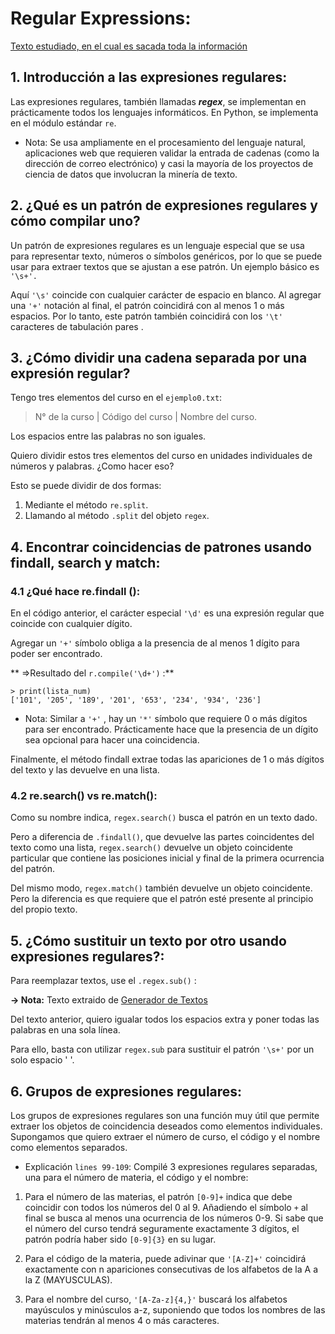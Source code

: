 # Regular Expressions:
[Texto estudiado, en el cual es sacada toda la información](https://docs.python.org/3/library/re.html)

## 1. Introducción a las expresiones regulares:

Las expresiones regulares, también llamadas ___regex___, se implementan en prácticamente todos los lenguajes informáticos. En Python, se implementa en el módulo estándar `re`.

* Nota:
  Se usa ampliamente en el procesamiento del lenguaje natural, aplicaciones web que requieren validar la entrada de cadenas (como la dirección de correo electrónico) y casi la mayoría de los proyectos de ciencia de datos que involucran la minería de texto.

## 2. ¿Qué es un patrón de expresiones regulares y cómo compilar uno?

Un patrón de expresiones regulares es un lenguaje especial que se usa para representar texto, números o símbolos genéricos, por lo que se puede usar para extraer textos que se ajustan a ese patrón.
Un ejemplo básico es `'\s+'.`

Aquí `'\s'` coincide con cualquier carácter de espacio en blanco. Al agregar una `'+'` notación al final, el patrón coincidirá con al menos 1 o más espacios. Por lo tanto, este patrón también coincidirá con los `'\t'` caracteres de tabulación pares .

## 3. ¿Cómo dividir una cadena separada por una expresión regular?

Tengo tres elementos del curso en el `ejemplo0.txt`:
 > N° de la curso | Código del curso | Nombre del curso. 
 
Los espacios entre las palabras no son iguales.

Quiero dividir estos tres elementos del curso en unidades individuales de números y palabras. ¿Como hacer eso?

Esto se puede dividir de dos formas:
1. Mediante el método `re.split`.
2. Llamando al método `.split` del objeto `regex`.

## 4. Encontrar coincidencias de patrones usando findall, search y match:

### 4.1 ¿Qué hace re.findall ():

En el código anterior, el carácter especial `'\d'` es una expresión regular que coincide con cualquier dígito.

Agregar un `'+'` símbolo obliga a la presencia de al menos 1 dígito para poder ser encontrado.

** =>Resultado del `r.compile('\d+')` :**
  ~~~
  > print(lista_num)
  ['101', '205', '189', '201', '653', '234', '934', '236']
  ~~~

*  Nota:
  Similar a `'+'` , hay un `'*'` símbolo que requiere 0 o más     dígitos para ser encontrado. Prácticamente hace que la    presencia de un dígito sea opcional para hacer una        coincidencia.

  Finalmente, el método findall extrae todas las apariciones de 1 o más dígitos del texto y las devuelve en una lista.

### 4.2 re.search() vs re.match():

Como su nombre indica, `regex.search()` busca el patrón en un texto dado.

Pero a diferencia de `.findall()`, que devuelve las partes coincidentes del texto como una lista, `regex.search()` devuelve un objeto coincidente particular que contiene las posiciones inicial y final de la primera ocurrencia del patrón.

Del mismo modo, `regex.match()` también devuelve un objeto coincidente. Pero la diferencia es que requiere que el patrón esté presente al principio del propio texto.

## 5. ¿Cómo sustituir un texto por otro usando expresiones regulares?:

Para reemplazar textos, use el `.regex.sub()` :

**-> Nota:** Texto extraido de [Generador de Textos](https://www.blindtextgenerator.com/es)

Del texto anterior, quiero igualar todos los espacios extra y poner todas las palabras en una sola línea.

Para ello, basta con utilizar `regex.sub` para sustituir el patrón `'\s+'` por un solo espacio ' '.

## 6. Grupos de expresiones regulares:

Los grupos de expresiones regulares son una función muy útil que permite extraer los objetos de coincidencia deseados como elementos individuales.
Supongamos que quiero extraer el número de curso, el código y el nombre como elementos separados.

* Explicación  `lines 99-109`:
 Compilé 3 expresiones regulares separadas, una para el número de materia, el código y el nombre:

 1. Para el número de las materias, el patrón ``[0-9]+`` indica que debe coincidir con todos los números del 0 al 9. Añadiendo el símbolo ``+`` al final se busca al menos una ocurrencia de los números 0-9. Si sabe que el número del curso tendrá seguramente exactamente 3 dígitos, el patrón podría haber sido ``[0-9]{3}`` en su lugar.
 
 2. Para el código de la materia, puede adivinar que ``'[A-Z]+'`` coincidirá exactamente con n apariciones consecutivas de los alfabetos de la A a la Z (MAYUSCULAS).

 3. Para el nombre del curso, ``'[A-Za-z]{4,}'`` buscará los alfabetos mayúsculos y minúsculos a-z, suponiendo que todos los nombres de las materias tendrán al menos 4 o más caracteres.


